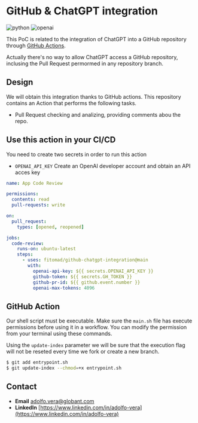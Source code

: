 # GitHub & ChatGPT integration

![python](https://img.shields.io/badge/python-3.9.6-blue) ![openai](https://img.shields.io/badge/OpenAI-0.27.2-orange)

This PoC is related to the integration of ChatGPT into a GitHub repository through [GitHub Actions](https://github.com/features/actions).

Actually there's no way to allow ChatGPT access a GitHub repository, inclusing the Pull Request permormed in any repository branch.

## Design

We will obtain this integration thanks to GitHub actions. This repository contains an Action that performs the following tasks.

- Pull Request checking and analizing, providing comments abou the repo.

## Use this action in your CI/CD

You need to create two secrets in order to run this action

- `OPENAI_API_KEY` Create an OpenAI developer account and obtain an API acces key

```yaml
name: App Code Review

permissions:
  contents: read
  pull-requests: write

on:
  pull_request:
    types: [opened, reopened]

jobs:
  code-review:
    runs-on: ubuntu-latest
    steps:
      - uses: fitomad/github-chatgpt-integration@main
        with:
          openai-api-key: ${{ secrets.OPENAI_API_KEY }}
          github-token: ${{ secrets.GH_TOKEN }}
          github-pr-id: ${{ github.event.number }}
          openai-max-tokens: 4096
```

## GitHub Action

Our shell script must be executable. Make sure the `main.sh` file has execute permissions before using it in a workflow. You can modify the permission from your terminal using these commands.

Using the `update-index` parameter we will be sure that the execution flag will not be reseted every time we fork or create a new branch.

```zsh
$ git add entrypoint.sh
$ git update-index --chmod=+x entrypoint.sh
```

## Contact

- **Email** [adolfo.vera@globant.com](mailto:adolfo.vera@globant.com)
- **LinkedIn** [https://www.linkedin.com/in/adolfo-vera](https://www.linkedin.com/in/adolfo-vera)
